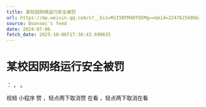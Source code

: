 ```yaml
---
title: 某校因网络运行安全被罚
url: https://mp.weixin.qq.com/s?__biz=MzI5NTM4OTQ5Mg==&mid=2247625689&idx=5&sn=20331ac50fed625d9cadf740316616d1
source: Doonsec's feed
date: 2024-07-06
fetch_date: 2025-10-06T17:38:43.690635
---
```


# 某校因网络运行安全被罚

：
，
。

视频
小程序
赞
，轻点两下取消赞
在看
，轻点两下取消在看